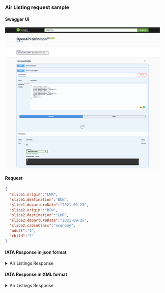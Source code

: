 ### Air Listing request sample
#### Swagger UI
![screenshot](https://github.com/surajcm/my_ota/blob/master/dev/AirListingSwagger.png?raw=true)

#### Request
```json
{
  "slice1.origin":"LHR",
  "slice1.destination":"BCN",
  "slice1.departureDate":"2021-09-23",
  "slice2.origin":"BCN",
  "slice2.destination":"LHR",
  "slice2.departureDate":"2021-09-25",
  "slice2.cabinClass":"economy",
  "adult":"1",
  "child":"2"
}
```
#### IATA Response in json format

<details>
  <summary>
    Air Listings Response
  </summary>
    <a href="https://github.com/surajcm/my_ota/blob/main/dev/air_listing_response.json">air_listing_response.json</a>
</details>

#### IATA Response in XML format
<details>
  <summary>
    Air Listings Response
  </summary>
    <a href="https://github.com/surajcm/my_ota/blob/main/dev/iata_shop_response.xml">iata_shop_response.xml</a>
</details>